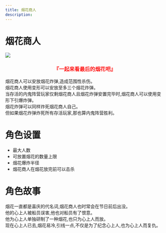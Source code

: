 ```yaml
---
title: 烟花商人
description: 
---
```

# 烟花商人

<img src="https://cn-sy1.rains3.com/xtremewave/Fireworker.png">
<h3 align="center"><font color=#ff1919> 『一起来看最后的烟花吧』 </font></h3>

烟花商人可以安放烟花炸弹,造成范围性杀伤。<br>
烟花商人使用变形可以安放至多三个烟花炸弹。<br>
当存活的内鬼阵营玩家仅剩烟花商人且烟花炸弹安置完毕时,烟花商人可以使用变形下引爆炸弹。<br>
烟花炸弹可以同样炸死烟花商人自己。<br>
但如果烟花炸弹炸死所有存活玩家,那也算内鬼阵营胜利。

# 角色设置
- 最大人数
- 可放置烟花的数量上限
- 烟花爆炸半径
- 烟花商人在烟花放完前可以击杀
# 角色故事
烟花一直都是喜庆的代名词,烟花商人也时常会在节日前后出没。<br>
他的心上人被船员误害,他也对船员有了恨意。<br>
他为心上人单独研制了一种烟花,也只为心上人而放。<br>
现在心上人已去,烟花易冷,引线一点,不仅是为了纪念心上人,也为心上人而复仇。